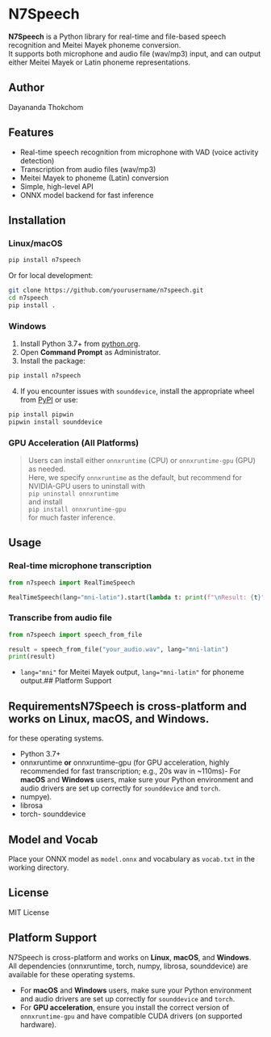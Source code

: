 # N7Speech

**N7Speech** is a Python library for real-time and file-based speech recognition and Meitei Mayek phoneme conversion.  
It supports both microphone and audio file (wav/mp3) input, and can output either Meitei Mayek or Latin phoneme representations.

## Author

Dayananda Thokchom

## Features

- Real-time speech recognition from microphone with VAD (voice activity detection)
- Transcription from audio files (wav/mp3)
- Meitei Mayek to phoneme (Latin) conversion
- Simple, high-level API
- ONNX model backend for fast inference

## Installation

### Linux/macOS

```bash
pip install n7speech
```

Or for local development:

```bash
git clone https://github.com/yourusername/n7speech.git
cd n7speech
pip install .
```

### Windows

1. Install Python 3.7+ from [python.org](https://www.python.org/downloads/windows/).
2. Open **Command Prompt** as Administrator.
3. Install the package:

```bash
pip install n7speech
```

4. If you encounter issues with `sounddevice`, install the appropriate wheel from [PyPI](https://pypi.org/project/sounddevice/#files) or use:

```bash
pip install pipwin
pipwin install sounddevice
```

### GPU Acceleration (All Platforms)

> Users can install either `onnxruntime` (CPU) or `onnxruntime-gpu` (GPU) as needed.  
> Here, we specify `onnxruntime` as the default, but recommend for NVIDIA-GPU users to uninstall with  
> `pip uninstall onnxruntime`  
> and install  
> `pip install onnxruntime-gpu`  
> for much faster inference.

## Usage

### Real-time microphone transcription

```python
from n7speech import RealTimeSpeech

RealTimeSpeech(lang="mni-latin").start(lambda t: print(f"\nResult: {t}"))
```

### Transcribe from audio file

```python
from n7speech import speech_from_file

result = speech_from_file("your_audio.wav", lang="mni-latin")
print(result)
```

- `lang="mni"` for Meitei Mayek output, `lang="mni-latin"` for phoneme output.## Platform Support

## RequirementsN7Speech is cross-platform and works on **Linux**, **macOS**, and **Windows**.  
 for these operating systems.
- Python 3.7+
- onnxruntime **or** onnxruntime-gpu (for GPU acceleration, highly recommended for fast transcription; e.g., 20s wav in ~110ms)- For **macOS** and **Windows** users, make sure your Python environment and audio drivers are set up correctly for `sounddevice` and `torch`.
- numpye).
- librosa
- torch- sounddevice

## Model and Vocab

Place your ONNX model as `model.onnx` and vocabulary as `vocab.txt` in the working directory.

## License

MIT License


## Platform Support

N7Speech is cross-platform and works on **Linux**, **macOS**, and **Windows**.  
All dependencies (onnxruntime, torch, numpy, librosa, sounddevice) are available for these operating systems.

- For **macOS** and **Windows** users, make sure your Python environment and audio drivers are set up correctly for `sounddevice` and `torch`.
- For **GPU acceleration**, ensure you install the correct version of `onnxruntime-gpu` and have compatible CUDA drivers (on supported hardware).

